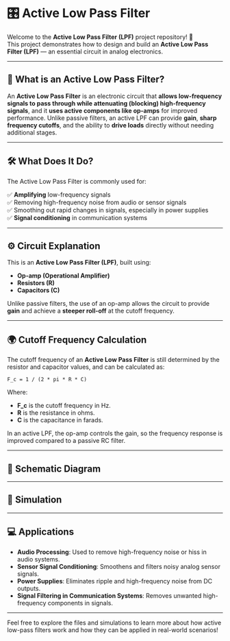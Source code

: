 # 🎛️ Active Low Pass Filter

Welcome to the **Active Low Pass Filter (LPF)** project repository! 🎉  
This project demonstrates how to design and build an **Active Low Pass Filter (LPF)** — an essential circuit in analog electronics.

---

## 🧰 What is an Active Low Pass Filter?

An **Active Low Pass Filter** is an electronic circuit that **allows low-frequency signals to pass through while attenuating (blocking) high-frequency signals**, and it **uses active components like op-amps** for improved performance. Unlike passive filters, an active LPF can provide **gain**, **sharp frequency cutoffs**, and the ability to **drive loads** directly without needing additional stages.

---

## 🛠️ What Does It Do?

The Active Low Pass Filter is commonly used for:

✅ **Amplifying** low-frequency signals  
✅ Removing high-frequency noise from audio or sensor signals  
✅ Smoothing out rapid changes in signals, especially in power supplies  
✅ **Signal conditioning** in communication systems

---

## ⚙️ Circuit Explanation

This is an **Active Low Pass Filter (LPF)**, built using:

- **Op-amp (Operational Amplifier)**
- **Resistors (R)**
- **Capacitors (C)**

Unlike passive filters, the use of an op-amp allows the circuit to provide **gain** and achieve a **steeper roll-off** at the cutoff frequency.

---

## 🌍 Cutoff Frequency Calculation

The cutoff frequency of an **Active Low Pass Filter** is still determined by the resistor and capacitor values, and can be calculated as:

    F_c = 1 / (2 * pi * R * C)

Where:
- **F_c** is the cutoff frequency in Hz.
- **R** is the resistance in ohms.
- **C** is the capacitance in farads.

In an active LPF, the op-amp controls the gain, so the frequency response is improved compared to a passive RC filter.

---



## 📐 Schematic Diagram


---

## 🧪 Simulation


---
## 💻 Applications

- **Audio Processing**: Used to remove high-frequency noise or hiss in audio systems.
- **Sensor Signal Conditioning**: Smoothens and filters noisy analog sensor signals.
- **Power Supplies**: Eliminates ripple and high-frequency noise from DC outputs.
- **Signal Filtering in Communication Systems**: Removes unwanted high-frequency components in signals.

---





Feel free to explore the files and simulations to learn more about how active low-pass filters work and how they can be applied in real-world scenarios!
